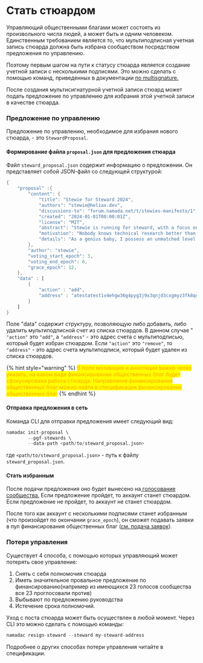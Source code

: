 # Стать стюардом

Управляющий общественными благами может состоять из произвольного числа людей, а может быть и одним человеком. Единственным требованием является то, что мультиподписная учетная запись стюарда должна быть избрана сообществом посредством предложения по управлению.

Поэтому первым шагом на пути к статусу стюарда является создание учетной записи с несколькими подписями. Это можно сделать с помощью команд, приведенных в документации [по multisgnature.](../prozrachnye-scheta/scheta-s-neskolkimi-podpisyami-na-namada.md)

После создания мультисигнатурной учетной записи стюард может подать предложение по управлению для избрания этой учетной записи в качестве стюарда.

### Предложение по управлению

Предложение по управлению, необходимое для избрания нового стюарда, - это `StewardProposal`.

#### Формирование файла `proposal.json` для предложения стюарда&#x20;

Файл `steward_proposal.json` содержит информацию о предложении. Он представляет собой JSON-файл со следующей структурой:

```rust
{
    "proposal" :{
        "content": {
            "title": "Stewie for Steward 2024",
            "authors": "stewie@heliax.dev",
            "discussions-to": "forum.namada.net/t/stewies-manifesto/1",
            "created": "2024-01-01T00:00:01Z",
            "license": "MIT",
            "abstract": "Stewie is running for steward, with a focus on technical research. The technical research I will be focused on will definitely not be for weapons of mass destruction. There is some possibility however that I may be focusing somewhat on open source software for weapons of mass destruction.",
            "motivation": "Nobody knows technical research better than me. Trust me. I know it. I have the best technical research. I will be the best steward. Last night, Namada called me and said, Stewie, thank you. I will make public goods funding great again",
            "details": "As a genius baby, I possess an unmatched level of intelligence and a visionary mindset. I will utilize these qualities to solve the most complex problems, and direct public goods funding towards weapons of mass destruction ... i mean open source software for weapons of mass destruction",
        },
        "author": "stewie",
        "voting_start_epoch": 3,
        "voting_end_epoch": 6,
        "grace_epoch": 12,
    },
    "data" : [
        {
            "action" : "add",
            "address" : "atestatest1v4ehgw36g4pyg3j9x3qnjd3cxgmyz3fk8qcrys3hxdp5xwfnx3zyxsj9xgunxsfjg5u5xvzyzrrqtn"
        }
    ]     
}
```

Поле "data" содержит структуру, позволяющую либо добавить, либо удалить мультиподписной счет из списка стюардов. В данном случае " `"action"` это `"add"`, а `"address"` - это адрес счета с мультиподписью, который будет избран стюардом. Если `"action"` это `"remove"`, то `"address"` - это адрес счета мультиподписи, который будет удален из списка стюардов.

{% hint style="warning" %}
<mark style="color:orange;">В поле мотивации и аннотации важно четко указать, на каком виде финансирования общественных благ будет сфокусирована работа стюарда. Направления финансирования общественных благ можно найти в спецификации финансирования общественных благ</mark>
{% endhint %}

#### Отправка предложения в сеть

Команда CLI для отправки предложения имеет следующий вид:

```rust
namadac init-proposal \
        --pgf-stewards \
        --data-path <path/to/steward_proposal.json>
```

где `<path/to/steward_proposal.json>` - путь к файлу `steward_proposal.json`.

#### Стать избранным &#x20;

После подачи предложения оно будет вынесено на[ голосование сообщества.](golosovanie-za-styuardov-i-predlozheniya-pgf.md) Если предложение пройдет, то аккаунт станет стюардом. Если предложение не пройдет, то аккаунт не станет стюардом.

После того как аккаунт с несколькими подписями станет избранным (что произойдет по окончании `grace_epoch`), он сможет подавать заявки в пул финансирования общественных благ ([см. подача заявок](predlozhenie-o-finansirovanii.md)).

### Потеря управления

Существует 4 способа, с помощью которых управляющий может потерять свое управление:

1. Снять с себя полномочия стюарда&#x20;
2. Иметь значительное провальное предложение по финансированию(например из имеющихся 23 голосов сообщества все 23 проглосовали против)
3. Выбывают по предложению руководства&#x20;
4. Истечение срока полномочий.&#x20;

Уход с поста стюарда может быть осуществлен в любой момент. Через CLI это можно сделать с помощью команды:

```rust
namadac resign-steward --steward my-steward-address
```

Подробнее о других способах потери управления читайте в спецификации.
